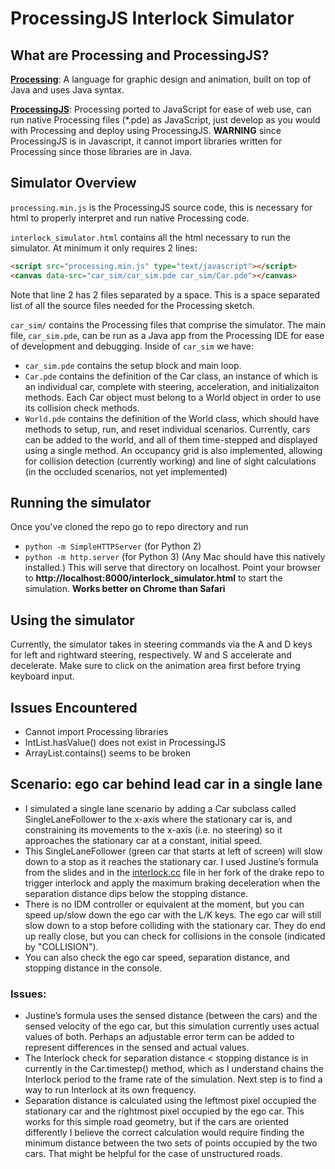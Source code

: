 # **ProcessingJS Interlock Simulator**

## **What are Processing and ProcessingJS?**
**[Processing](https://processing.org/)**: A language for graphic design and animation, built on top of Java and uses Java syntax.

**[ProcessingJS](http://processingjs.org/)**: Processing ported to JavaScript for ease of web use, can run native Processing files (*.pde) as JavaScript, just develop as you would with Processing and deploy using ProcessingJS. **WARNING** since ProcessingJS is in Javascript, it cannot import libraries written for Processing since those libraries are in Java.

## **Simulator Overview**

`processing.min.js` is the ProcessingJS source code, this is necessary for html to properly interpret and run native Processing code.

`interlock_simulator.html` contains all the html necessary to run the simulator. At minimum it only requires 2 lines:

```html
<script src="processing.min.js" type="text/javascript"></script>
<canvas data-src="car_sim/car_sim.pde car_sim/Car.pde"></canvas>
```

Note that line 2 has 2 files separated by a space. This is a space separated
list of all the source files needed for the Processing sketch.

`car_sim/` contains the Processing files that comprise the simulator. The
main file, `car_sim.pde`, can be run as a Java app from the Processing IDE
for ease of development and debugging. Inside of `car_sim` we have:
 - `car_sim.pde` contains the setup block and main loop.
 - `Car.pde` contains the definition of the Car class, an instance of which
 is an individual car, complete with steering, acceleration, and
 initializaiton methods. Each Car object must belong to a World object in order
 to use its collision check methods.
 - `World.pde` contains the definition of the World class, which should
 have methods to setup, run, and reset individual scenarios. Currently, cars
 can be added to the world, and all of them time-stepped and displayed using
 a single method. An occupancy grid is also implemented, allowing for collision
 detection (currently working) and line of sight calculations (in the occluded
 scenarios, not yet implemented)

## **Running the simulator**
Once you've cloned the repo go to repo directory and run
- `python -m SimpleHTTPServer` (for Python 2)
- `python -m http.server` (for Python 3)
 (Any Mac should have this natively installed.)
This will serve that directory on localhost. Point your browser to **http://localhost:8000/interlock_simulator.html** to start the simulation. **Works better on Chrome than Safari**

## **Using the simulator**
Currently, the simulator takes in steering commands via the A and D keys for left and rightward steering, respectively. W and S accelerate and decelerate. Make sure to click on the animation area first before trying keyboard input.

## **Issues Encountered**
 - Cannot import Processing libraries
 - IntList.hasValue() does not exist in ProcessingJS
 - ArrayList.contains() seems to be broken

## **Scenario: ego car behind lead car in a single lane**
 - I simulated a single lane scenario by adding a Car subclass called SingleLaneFollower to the x-axis where the stationary car is, and constraining its movements to the x-axis (i.e. no steering) so it approaches the stationary car at a constant, initial speed.
 - This SingleLaneFollower (green car that starts at left of screen) will slow down to a stop as it reaches the stationary car. I used Justine’s formula from the slides and in the [interlock.cc](https://github.com/justinej/drake/blob/master/automotive/interlock.cc) file in her fork of the drake repo to trigger interlock and apply the maximum braking deceleration when the separation distance dips below the stopping distance.
 - There is no IDM controller or equivalent at the moment, but you can speed up/slow down the ego car with the L/K keys. The ego car will still slow down to a stop before colliding with the stationary car. They do end up really close, but you can check for collisions in the console (indicated by "COLLISION").
 - You can also check the ego car speed, separation distance, and stopping distance in the console.

### Issues:
 - Justine’s formula uses the sensed distance (between the cars) and the sensed velocity of the ego car, but this simulation currently uses actual values of both. Perhaps an adjustable error term can be added to represent differences in the sensed and actual values.
 - The Interlock check for separation distance < stopping distance is in currently in the Car.timestep() method, which as I understand chains the Interlock period to the frame rate of the simulation. Next step is to find a way to run Interlock at its own frequency.
 - Separation distance is calculated using the leftmost pixel occupied the stationary car and the rightmost pixel occupied by the ego car. This works for this simple road geometry, but if the cars are oriented differently I believe the correct calculation would require finding the minimum distance between the two sets of points occupied by the two cars. That might be helpful for the case of unstructured roads. 
